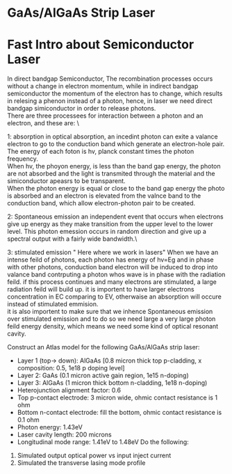 # GaAs/AlGaAs Strip Laser

# Fast Intro about Semiconductor Laser

In direct bandgap Semiconductor, The recombination processes occurs without a change in electron momentum, while in indirect bandgap semiconductor the momentum of the electron has to change, which results in relesing a phenon instead of a photon, hence, in laser we need direct bandgap simiconductor in order to release photons. \
There are three processees for interaction between a photon and an electron, and these are: \

1: absorption
in optical absorption, an incedint photon can exite a valance electron to go to the conduction band which generate an electron-hole pair. The energy of each foton is hv, planck constant times the photon frequency.\
When hv, the phoyon energy, is less than the band gap energy, the photon are not absorbed and the light is transmited through the material and the simiconductor apeasrs to be transparent.\
When the photon energy is equal or close to the band gap energy the photo is absorbed and an electron is elevated from the valnce band to the conduction band, which allow electron-photon pair to be created. 

2: Spontaneous emission
an independent event that occurs when electrons give up energy as they make transition from the upper level to the lower level. This photon emession occurs in random direction and give up a spectral output with a fairly wide bandwidth.\


3: stimulated emission " Here where we work in lasers"
When we have an intense feild of photons, each photon has energy of hv=Eg and in phase with other photons, conduction band electron will be induced to drop into valance band contrputing a photon whos wave is in phase with the radiation feild. if this process continues and many electrons are stimulated, a large radiation feild will build up. it is importent to have larger electrons concentration in EC comparing to EV, otherwaise an absorption will occure instead of stimulated emmision.\
it is also importent to make sure that we inhence Spontaneous emission over stimulated emission and to do so we need large a very large photon feild energy density, which means we need some kind of optical resonant cavity.




Construct an Atlas model for the following GaAs/AlGaAs strip laser:
*  Layer 1 (top-> down): AlGaAs [0.8 micron thick top p-cladding, x composition: 0.5, 1e18 p doping level]
* Layer 2: GaAs (0.1 micron active gain region, 1e15 n-doping)
* Layer 3: AlGaAs (1 micron thick bottom n-cladding, 1e18 n-doping)
* Heterojunction alignment factor: 0.6
* Top p-contact electrode: 3 micron wide, ohmic contact resistance is 1 ohm
* Bottom n-contact electrode: fill the bottom, ohmic contact resistance is 0.1 ohm
* Photon energy: 1.43eV
* Laser cavity length: 200 microns
* Longitudinal mode range: 1.41eV to 1.48eV
Do the following:
1. Simulated output optical power vs input inject current
2. Simulated the transverse lasing mode profile
